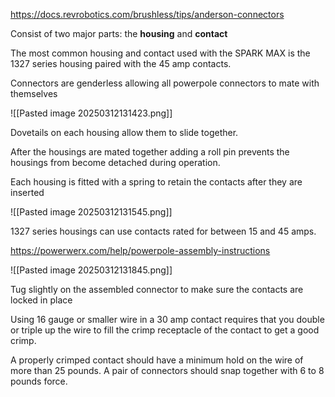 https://docs.revrobotics.com/brushless/tips/anderson-connectors

Consist of two major parts: the **housing** and **contact**

The most common housing and contact used with the SPARK MAX is the 1327 series housing paired with the 45 amp contacts.

Connectors are genderless allowing all powerpole connectors to mate with themselves

![[Pasted image 20250312131423.png]]

Dovetails on each housing allow them to slide together.

After the housings are mated together adding a roll pin prevents the housings from become detached during operation. 

Each housing is fitted with a spring to retain the contacts after they are inserted

![[Pasted image 20250312131545.png]]

1327 series housings can use contacts rated for between 15 and 45 amps.

https://powerwerx.com/help/powerpole-assembly-instructions

![[Pasted image 20250312131845.png]]

Tug slightly on the assembled connector to make sure the contacts are locked in place

Using 16 gauge or smaller wire in a 30 amp contact requires that you double or triple up the wire to fill the crimp receptacle of the contact to get a good crimp.

A properly crimped contact should have a minimum hold on the wire of more than 25 pounds. A pair of connectors should snap together with 6 to 8 pounds force.